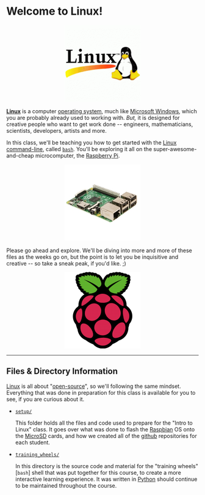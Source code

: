 Welcome to Linux!
========================

<p align="center">
  <img src="https://github.com/macee/linux_16/blob/master/pictures/tux.png?raw=true" alt="Tux, the Linux Mascot"/>
</p>

__[Linux]__ is a computer [operating system], much like [Microsoft Windows], which you are probably already used to working with. _But,_ it is designed for creative people who want to get work done -- engineers, mathematicians, scientists, developers, artists and more.

In this class, we'll be teaching you how to get started with the [Linux][Linux] [command-line], called [`bash`][bash]. You'll be exploring it all on the super-awesome-and-cheap microcomputer, the [Raspberry Pi].


<p align="center">
  <img src="https://github.com/macee/linux_16/blob/master/pictures/pi.png?raw=true" alt="The Raspberry Pi"/>
</p>


Please go ahead and explore. We'll be diving into more and more of these files as the weeks go on, but the point is to let you be inquisitive and creative -- so take a sneak peak, if you'd like. ;)

<p align="center">
  <img src="https://github.com/macee/linux_16/blob/master/pictures/raspberry.png?raw=true" alt="The Raspberry Pi Logo"/>
</p>


---------------

Files & Directory Information
--------

[Linux] is all about "[open-source]", so we'll following the same mindset. Everything that was done in preparation for this class is available for you to see, if you are curious about it.

* [`setup/`](setup/)
    
    This folder holds all the files and code used to prepare for the "Intro to Linux" class. It goes over what was done to flash the [Raspbian] OS onto the [MicroSD] cards, and how we created all of the [github] repositories for each student.

* [`training_wheels/`](training_wheels/)
    
    In this directory is the source code and material for the "training wheels" [`bash`] shell that was put together for this course, to create a more interactive learning experience. It was written in [Python] should continue to be maintained throughout the course.  

[MicroSD]: https://en.wikipedia.org/wiki/MicroSD
[Raspbian]: https://www.raspberrypi.org/downloads/raspbian/
[operating system]: https://en.wikipedia.org/wiki/Operating_system
[operating systems]: https://en.wikipedia.org/wiki/Operating_system
[github]: https://github.com/
[bash]: https://en.wikipedia.org/wiki/Bash_(Unix_shell)
[IMG]: https://en.wikipedia.org/wiki/IMG_(file_format)
[Linux]: https://en.wikipedia.org/wiki/Linux
[Microsoft Windows]: https://en.wikipedia.org/wiki/Microsoft_Windows
[command-line]: https://en.wikipedia.org/wiki/Command-line_interface
[command line]: https://en.wikipedia.org/wiki/Command-line_interface
[Raspberry Pi]: https://www.raspberrypi.org/
[open-source]: https://en.wikipedia.org/wiki/Open-source_software
[Python]: https://www.python.org/